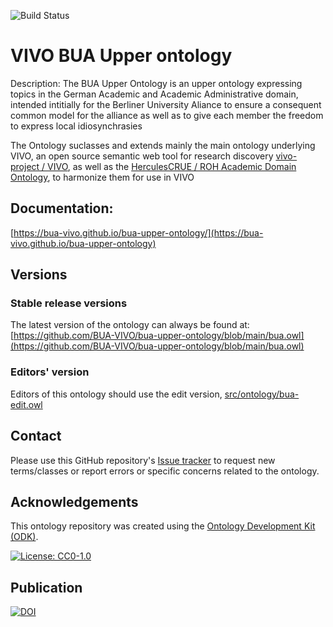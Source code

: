 ![Build Status](https://github.com/BUA-VIVO/bua-upper-ontology/workflows/CI/badge.svg)

# VIVO BUA Upper ontology

Description:
The BUA Upper Ontology is an upper ontology expressing topics in the German Academic and Academic Administrative domain, intended intitially for the Berliner University Aliance to ensure a consequent common model for the alliance as well as to give each member the freedom to express local idiosynchrasies

The Ontology suclasses and extends mainly the main ontology underlying VIVO, an open source semantic web tool for research discovery [vivo-project / VIVO](https://github.com/vivo-project/VIVO), as well as the [HerculesCRUE / ROH Academic Domain Ontology](https://github.com/HerculesCRUE/ROH), to harmonize them for use in VIVO


## Documentation:
[https://bua-vivo.github.io/bua-upper-ontology/](https://bua-vivo.github.io/bua-upper-ontology)

## Versions

### Stable release versions

The latest version of the ontology can always be found at:
[https://github.com/BUA-VIVO/bua-upper-ontology/blob/main/bua.owl](https://github.com/BUA-VIVO/bua-upper-ontology/blob/main/bua.owl)


### Editors' version

Editors of this ontology should use the edit version, [src/ontology/bua-edit.owl](src/ontology/bua-edit.owl)

## Contact

Please use this GitHub repository's [Issue tracker](https://github.com/BUA-VIVO/bua-upper-ontology/issues) to request new terms/classes or report errors or specific concerns related to the ontology.

## Acknowledgements

This ontology repository was created using the [Ontology Development Kit (ODK)](https://github.com/INCATools/ontology-development-kit).


[![License: CC0-1.0](https://licensebuttons.net/l/zero/1.0/80x15.png)](http://creativecommons.org/publicdomain/zero/1.0/)

## Publication
[![DOI](https://zenodo.org/badge/585951238.svg)](https://zenodo.org/doi/10.5281/zenodo.10401041)
